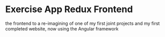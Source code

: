# Exercise App Redux Frontend

the frontend to a re-imagining of one of my first joint projects and my first completed website, now using the Angular framework
